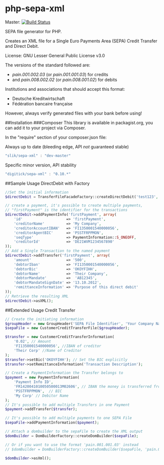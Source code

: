 php-sepa-xml
============

Master: [![Build Status](https://secure.travis-ci.org/digitick/php-sepa-xml.png?branch=master)](http://travis-ci.org/digitick/php-sepa-xml)

SEPA file generator for PHP.

Creates an XML file for a Single Euro Payments Area (SEPA) Credit Transfer and Direct Debit.

License: GNU Lesser General Public License v3.0


The versions of the standard followed are:
* _pain.001.002.03_ (or _pain.001.001.03_) for credits
* and _pain.008.002.02_ (or _pain.008.001.02_) for debits

Institutions and associations that should accept this format:
* Deutsche Kreditwirtschaft
* Fédération bancaire française

However, always verify generated files with your bank before using!


##Installation
###Composer
This library is available in packagist.org, you can add it to your project
via Composer.

In the "require" section of your composer.json file:

Always up to date (bleeding edge, API *not* guaranteed stable)
```javascript
"slik/sepa-xml" : "dev-master"
```

Specific minor version, API stability
```javascript
"digitick/sepa-xml" : "0.10.*"
```

##Sample Usage DirectDebit with Factory
```php
//Set the initial information
$directDebit = TransferFileFacadeFactory::createDirectDebit('test123', 'Me');

// create a payment, it's possible to create multiple payments,
// "firstPayment" is the identifier for the transactions
$directDebit->addPaymentInfo('firstPayment', array(
	'id' 					=> 'firstPayment',
	'creditorName' 			=> 'My Company',
	'creditorAccountIBAN'	=> 'FI1350001540000056',
	'creditorAgentBIC' 		=> 'PSSTFRPPMON',
	'seqType'				=> PaymentInformation::S_ONEOFF,
	'creditorId'			=> 'DE21WVM1234567890'
));
// Add a Single Transaction to the named payment
$directDebit->addTransfer('firstPayment', array(
	'amount'				=> '500',
	'debtorIban'			=> 'FI1350001540000056',
	'debtorBic'				=> 'OKOYFIHH',
	'debtorName'			=> 'Their Company',
	'debtorMandate'			=>  'AB12345',
	'debtorMandateSignDate'	=> '13.10.2012',
	'remittanceInformation'	=> 'Purpose of this direct debit'
));
// Retrieve the resulting XML
$directDebit->asXML();
```

##Extended Usage Credit Transfer
```php
// Create the initiating information
$groupHeader = new GroupHeader('SEPA File Identifier', 'Your Company Name');
$sepaFile = new CustomerCreditTransferFile($groupHeader);

$transfer = new CustomerCreditTransferInformation(
    '0.02', // Amount
    'FI1350001540000056', //IBAN of creditor
    'Their Corp' //Name of Creditor
);
$transfer->setBic('OKOYFIHH'); // Set the BIC explicitly
$transfer->setRemittanceInformation('Transaction Description');

// Create a PaymentInformation the Transfer belongs to
$payment = new PaymentInformation(
    'Payment Info ID',
    'FR1420041010050500013M02606', // IBAN the money is transferred from
    'PSSTFRPPMON',  // BIC
    'My Corp' // Debitor Name
);
// It's possible to add multiple Transfers in one Payment
$payment->addTransfer($transfer);

// It's possible to add multiple payments to one SEPA File
$sepaFile->addPaymentInformation($payment);

// Attach a dombuilder to the sepaFile to create the XML output
$domBuilder = DomBuilderFactory::createDomBuilder($sepaFile);

// Or if you want to use the format 'pain.001.001.03' instead
// $domBuilder = DomBuilderFactory::createDomBuilder($sepaFile, 'pain.001.001.03');

$domBuilder->asXml();
```
